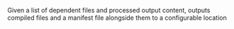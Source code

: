 Given a list of dependent files and processed output content, outputs compiled files and a manifest file alongside them to a configurable location